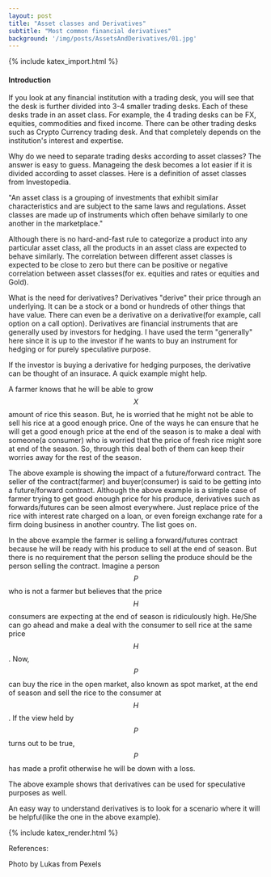 ```yaml
---
layout: post
title: "Asset classes and Derivatives"
subtitle: "Most common financial derivatives"
background: '/img/posts/AssetsAndDerivatives/01.jpg'
---
```


{% include katex_import.html %}

<h4> Introduction </h4>
If you look at any financial institution with a trading desk, you will see that the desk is further divided into 3-4 smaller trading desks. Each of these desks trade in an asset class. For example, the 4 trading desks can be FX, equities, commodities and fixed income. There can be other trading desks such as Crypto Currency trading desk. And that completely depends on the institution's interest and expertise.

Why do we need to separate trading desks according to asset classes?
The answer is easy to guess. Manageing the desk becomes a lot easier if it is divided according to asset classes. Here is a definition of asset classes from Investopedia.

"An asset class is a grouping of investments that exhibit similar characteristics and are subject to the same laws and regulations. Asset classes are made up of instruments which often behave similarly to one another in the marketplace."

Although there is no hard-and-fast rule to categorize a product into any particular asset class, all the products in an asset class are expected to behave similarly. The correlation between different asset classes is expected to be close to zero but there can be positive or negative correlation between asset classes(for ex. equities and rates or equities and Gold).


What is the need for derivatives?
Derivatives "derive" their price through an underlying. It can be a stock or a bond or hundreds of other things that have value. There can even be a derivative on a derivative(for example, call option on a call option). Derivatives are financial instruments that are generally used by investors for hedging. I have used the term "generally" here since it is up to the investor if he wants to buy an instrument for hedging or for purely speculative purpose.

If the investor is buying a derivative for hedging purposes, the derivative can be thought of an insurace. A quick example might help.

A farmer knows that he will be able to grow $$X$$ amount of rice this season. But, he is worried that he might not be able to sell his rice at a good enough price. One of the ways he can ensure that he will get a good enough price at the end of the season is to make a deal with someone(a consumer) who is worried that the price of fresh rice might sore at end of the season. So, through this deal both of them can keep their worries away for the rest of the season.

The above example is showing the impact of a future/forward contract. The seller of the contract(farmer) and buyer(consumer) is said to be getting into a future/forward contract. Although the above example is a simple case of farmer trying to get good enough price for his produce, derivatives such as forwards/futures can be seen almost everywhere. Just replace price of the rice with interest rate charged on a loan, or even foreign exchange rate for a firm doing business in another country. The list goes on. 

In the above example the farmer is selling a forward/futures contract because he will be ready with his produce to sell at the end of season. But there is no requirement that the person selling the produce should be the person selling the contract. Imagine a person $$P$$ who is not a farmer but believes that the price $$H$$ consumers are expecting at the end of season is ridiculously high. He/She can go ahead and make a deal with the consumer to sell rice at the same price $$H$$. Now, $$P$$ can buy the rice in the open market, also known as spot market, at the end of season and sell the rice to the consumer at $$H$$. If the view held by $$P$$ turns out to be true, $$P$$ has made a profit otherwise he will be down with a loss.

The above example shows that derivatives can be used for speculative purposes as well.

An easy way to understand derivatives is to look for a scenario where it will be helpful(like the one in the above example). 


{% include katex_render.html %}

References: 

Photo by Lukas from Pexels

